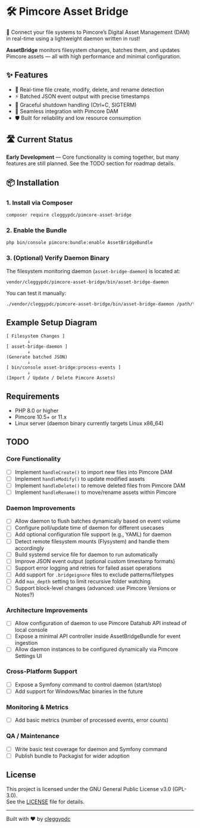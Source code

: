 # 🛠 Pimcore Asset Bridge

🔋 Connect your file systems to Pimcore’s Digital Asset Management (DAM) in real-time using a lightweight daemon written in rust!

**AssetBridge** monitors filesystem changes, batches them, and updates Pimcore assets — all with high performance and minimal configuration.

## ✨ Features
 - 📁 Real-time file create, modify, delete, and rename detection
 - ⚡ Batched JSON event output with precise timestamps
 - 🧹 Graceful shutdown handling (Ctrl+C, SIGTERM)
 - 💇️ Seamless integration with Pimcore DAM
 - 🛡️ Built for reliability and low resource consumption


## 🛣️ Current Status
**Early Development** — Core functionality is coming together, but many features are still planned. See the TODO section for roadmap details.


## 📦 Installation

### 1. Install via Composer

```bash
composer require cleggypdc/pimcore-asset-bridge
```

### 2. Enable the Bundle

```bash
php bin/console pimcore:bundle:enable AssetBridgeBundle
```

### 3. (Optional) Verify Daemon Binary

The filesystem monitoring daemon (`asset-bridge-daemon`) is located at:

```plaintext
vendor/cleggypdc/pimcore-asset-bridge/bin/asset-bridge-daemon
```

You can test it manually:

```bash
./vendor/cleggypdc/pimcore-asset-bridge/bin/asset-bridge-daemon /path/to/watch
```

## Example Setup Diagram

```plaintext
[ Filesystem Changes ]
        ↓
[ asset-bridge-daemon ]
        ↓
(Generate batched JSON)
        ↓
[ bin/console asset-bridge:process-events ]
        ↓
(Import / Update / Delete Pimcore Assets)
```

## Requirements

- PHP 8.0 or higher
- Pimcore 10.5+ or 11.x
- Linux server (daemon binary currently targets Linux x86_64)

## TODO

### Core Functionality
- [ ] Implement `handleCreate()` to import new files into Pimcore DAM
- [ ] Implement `handleModify()` to update modified assets
- [ ] Implement `handleDelete()` to remove deleted files from Pimcore DAM
- [ ] Implement `handleRename()` to move/rename assets within Pimcore

### Daemon Improvements
- [ ] Allow daemon to flush batches dynamically based on event volume
- [ ] Configure poll/update time of daemon for different usecases
- [ ] Add optional configuration file support (e.g., YAML) for daemon
- [ ] Detect remote filesystem mounts (Flysystem) and handle them accordingly
- [ ] Build systemd service file for daemon to run automatically
- [ ] Improve JSON event output (optional custom timestamp formats)
- [ ] Support error logging and retries for failed asset operations
- [ ] Add support for `.bridgeignore` files to exclude patterns/filetypes
- [ ] Add `max_depth` setting to limit recursive folder watching
- [ ] Support block-level changes (advanced: use Pimcore Versions or Notes?)

### Architecture Improvements
- [ ] Allow configuration of daemon to use Pimcore Datahub API instead of local console
- [ ] Expose a minimal API controller inside AssetBridgeBundle for event ingestion
- [ ] Allow daemon instances to be configured dynamically via Pimcore Settings UI

### Cross-Platform Support
- [ ] Expose a Symfony command to control daemon (start/stop)
- [ ] Add support for Windows/Mac binaries in the future

### Monitoring & Metrics
- [ ] Add basic metrics (number of processed events, error counts)

### QA / Maintenance
- [ ] Write basic test coverage for daemon and Symfony command
- [ ] Publish bundle to Packagist for wider adoption

## License

This project is licensed under the GNU General Public License v3.0 (GPL-3.0).  
See the [LICENSE](LICENSE) file for details.

---

Built with ❤️ by [cleggypdc](https://github.com/cleggypdc)

